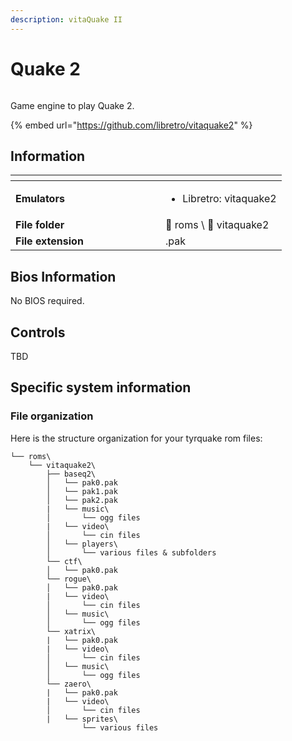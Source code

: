 ```yaml
---
description: vitaQuake II
---
```


# Quake 2



<div align="left">

<figure><img src="https://raw.githubusercontent.com/fabricecaruso/es-theme-carbon/55ff14aa79c95ecc70133072e6ac19fed3555b56/art/logos/vitaquake2.svg" alt=""><figcaption></figcaption></figure>

</div>

Game engine to play Quake 2.

{% embed url="https://github.com/libretro/vitaquake2" %}

## Information

<table data-header-hidden><thead><tr><th width="224"></th><th></th></tr></thead><tbody><tr><td><strong>Emulators</strong></td><td><ul><li>Libretro: vitaquake2</li></ul></td></tr><tr><td><strong>File folder</strong></td><td><span data-gb-custom-inline data-tag="emoji" data-code="1f4c2">📂</span> roms \ <span data-gb-custom-inline data-tag="emoji" data-code="1f4c2">📂</span> vitaquake2</td></tr><tr><td><strong>File extension</strong></td><td>.pak</td></tr></tbody></table>

## Bios Information

No BIOS required.

## Controls

TBD

## Specific system information

### File organization

Here is the structure organization for your tyrquake rom files:

```
└── roms\
    └── vitaquake2\
        ├── baseq2\
        │   └── pak0.pak
        │   └── pak1.pak
        │   └── pak2.pak
        |   └── music\
        │       └── ogg files
        |   └── video\
        │       └── cin files
        │   └── players\
        │       └── various files & subfolders
        └── ctf\
        │   └── pak0.pak
        └── rogue\
        │   └── pak0.pak
        |   └── video\
        │       └── cin files
        │   └── music\
        │       └── ogg files
        └── xatrix\
        |   └── pak0.pak
        |   └── video\
        │       └── cin files
        │   └── music\
        │       └── ogg files
        └── zaero\
        |   └── pak0.pak
        |   └── video\
        │       └── cin files
        |   └── sprites\
                └── various files
```
